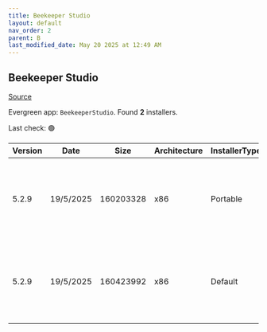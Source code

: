 ```yaml
---
title: Beekeeper Studio
layout: default
nav_order: 2
parent: B
last_modified_date: May 20 2025 at 12:49 AM
---
```


## Beekeeper Studio

[Source](https://www.beekeeperstudio.io/)

Evergreen app: `BeekeeperStudio`. Found **2** installers.

Last check: 🟢

| Version | Date      | Size      | Architecture | InstallerType | Type | URI                                                                                                                                                                                                                                    |
| ------- | --------- | --------- | ------------ | ------------- | ---- | -------------------------------------------------------------------------------------------------------------------------------------------------------------------------------------------------------------------------------------- |
| 5.2.9   | 19/5/2025 | 160203328 | x86          | Portable      | exe  | [https://github.com/beekeeper-studio/beekeeper-studio/releases/download/v5.2.9/Beekeeper-Studio-5.2.9-portable.exe](https://github.com/beekeeper-studio/beekeeper-studio/releases/download/v5.2.9/Beekeeper-Studio-5.2.9-portable.exe) |
| 5.2.9   | 19/5/2025 | 160423992 | x86          | Default       | exe  | [https://github.com/beekeeper-studio/beekeeper-studio/releases/download/v5.2.9/Beekeeper-Studio-Setup-5.2.9.exe](https://github.com/beekeeper-studio/beekeeper-studio/releases/download/v5.2.9/Beekeeper-Studio-Setup-5.2.9.exe)       |
